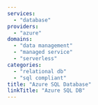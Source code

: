 ```yaml
---
services:
  - "database"
providers:
  - "azure"
domains:
  - "data management"
  - "managed service"
  - "serverless"
categories:
  - "relational db"
  - "sql compliant"
title: "Azure SQL Database"
linkTitle: "Azure SQL DB"
---
```

